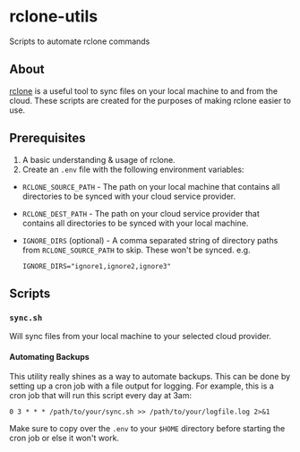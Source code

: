 # rclone-utils
Scripts to automate rclone commands

## About
[rclone](https://github.com/rclone/rclone) is a useful tool to sync files on your local machine to and from the cloud. These scripts are created for the purposes of making rclone easier to use.

## Prerequisites
1. A basic understanding & usage of rclone.
2. Create an `.env` file with the following environment variables:
- `RCLONE_SOURCE_PATH` - The path on your local machine that contains all directories to be synced with your cloud service provider.
- `RCLONE_DEST_PATH` - The path on your cloud service provider that contains all directories to be synced with your local machine.
- `IGNORE_DIRS` (optional) - A comma separated string of directory paths from `RCLONE_SOURCE_PATH` to skip. These won't be synced. e.g.

    ```shell
    IGNORE_DIRS="ignore1,ignore2,ignore3"
    ```

## Scripts

### `sync.sh`
Will sync files from your local machine to your selected cloud provider.

#### Automating Backups
This utility really shines as a way to automate backups. This can be done by setting up a cron job with a file output for logging. For example, this is a cron job that will run this script every day at 3am:
```shell
0 3 * * * /path/to/your/sync.sh >> /path/to/your/logfile.log 2>&1
```
Make sure to copy over the `.env` to your `$HOME` directory before starting the cron job or else it won't work.

